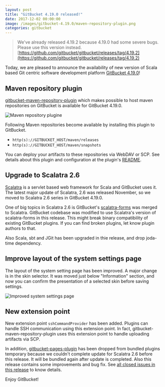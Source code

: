 ```yaml
---
layout: post
title: "GitBucket 4.19.0 released!"
date: 2017-12-02 00:00:00
image: /images/gitbucket-4.19.0/maven-repository-plugin.png
categories: gitbucket
---
```


> We've already released 4.19.2 because 4.19.0 had some severe bugs. Please use this version instead.
> [https://github.com/gitbucket/gitbucket/releases/tag/4.19.2](https://github.com/gitbucket/gitbucket/releases/tag/4.19.2)

Today, we are pleased to announce the availability of new version of Scala based Git centric software development platform [GitBucket 4.19.0](https://github.com/gitbucket/gitbucket/releases/tag/4.19.0)!

## Maven repository plugin

[gitbucket-maven-repository-plugin](https://github.com/takezoe/gitbucket-maven-repository-plugin) which makes possible to host maven repositories on GitBucket is available for GitBucket 4.19.0.

![Maven repository plugine]({{site.baseurl}}/images/gitbucket-4.19.0/maven-repository-plugin.png)

Following Maven repositories become available by installing this plugin to GitBucket.

- `http(s)://GITBUCKET_HOST/maven/releases`
- `http(s)://GITBUCKET_HOST/maven/snapshots`

You can deploy your artifacts to these repositories via WebDAV or SCP. See details about this plugin and configuration at the plugin's [README](https://github.com/takezoe/gitbucket-maven-repository-plugin/blob/master/README.md).

## Upgrade to Scalatra 2.6

[Scalatra](http://scalatra.org/) is a servlet based web framework for Scala and GitBucket uses it. The latest major update of Scalatra, 2.6 was released November, so we moved to Scalatra 2.6 series in GitBucket 4.19.0.

One of big topics in Scalatra 2.6 is GitBucket's [scalatra-forms](https://github.com/gitbucket/scalatra-forms) was merged to Scalatra. GitBucket codebase was modified to use Scalatra's version of scalatra-forms in this release. This might break binary compatibility of existing GitBucket plugins. If you can find broken plugins, let know plugin authors to that.

Also Scala, sbt and JGit has been upgraded in thie release, and drop joda-time dependency.

## Improve layout of the system settings page

The layout of the system setting page has been improved. A major change is in the skin selector. It was moved just below "Information" section, and now you can confirm the presentation of a selected skin before saving settings.

![Improved system settings page]({{site.baseurl}}/images/gitbucket-4.19.0/system-settings.png)

## New extension point

New extension point `sshCommandProvider` has been added. Plugins can handle SSH communication using this extension point. In fact, gitbucket-maven-repository-plugin uses this extension point to handle uploading artifacts via SCP.

In addition, [gitbucket-pages-plugin](https://github.com/gitbucket/gitbucket-pages-plugin) has been dropped from bundled plugins temporary because we couldn't complete update for Scalatra 2.6 before this release. It will be bundled again after update is completed. Also this release contains some improvements and bug fix. See [all closed issues in this release](https://github.com/gitbucket/gitbucket/issues?q=is%3Aclosed+milestone%3A4.19.0) to know details.

Enjoy GitBucket!
